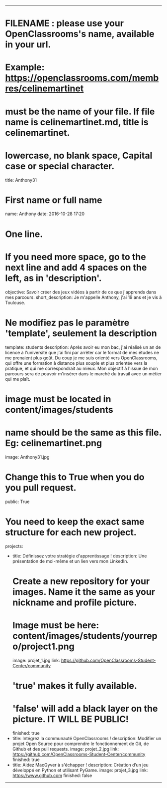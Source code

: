 ---

# FILENAME : please use your OpenClassrooms's name, available in your url.
# Example: https://openclassrooms.com/membres/celinemartinet
# must be the name of your file. If file name is celinemartinet.md, title is celinemartinet.
# lowercase, no blank space, Capital case or special character.
title: Anthony31

# First name or full name
name: Anthony
date: 2016-10-28 17:20

# One line.
# If you need more space, go to the next line and add 4 spaces on the left, as in 'description'.
objective: Savoir créer des jeux vidéos à partir de ce que j'apprends dans mes parcours.
short_description: Je m'appelle Anthony, j'ai 19 ans et je vis à Toulouse.

# Ne modifiez pas le paramètre 'template', seulement la description
template: students
description:
    Après avoir eu mon bac, j'ai réalisé un an de licence à l'université que j'ai fini par arrêter car le format de mes études ne me prenaient plus goût. Du coup je me suis orienté vers OpenClassrooms, qui offre une formation à distance plus souple et plus orientée vers la pratique, et qui me correspondrait au mieux. Mon objectif à l'issue de mon parcours sera de pouvoir m'insérer dans le marché du travail avec un métier qui me plaît.

# image must be located in content/images/students
# name should be the same as this file. Eg: celinemartinet.png
image: Anthony31.jpg

# Change this to True when you do you pull request.
public: True

# You need to keep the exact same structure for each new project.
projects:
  - title: Définissez votre stratégie d'apprentissage !
    description: Une présentation de moi-même et un lien vers mon LinkedIn.
    # Create a new repository for your images. Name it the same as your nickname and profile picture.
    # Image must be here: content/images/students/yourrepo/project1.png
    image: projet_1.jpg
    link: https://github.com/OpenClassrooms-Student-Center/community
    # 'true' makes it fully available.
    # 'false' will add a black layer on the picture. IT WILL BE PUBLIC!
    finished: true
  - title: Intégrez la communauté OpenClassrooms !
    description: Modifier un projet Open Source pour comprendre le fonctionnement de Git, de Github et des pull requests. 
    image: projet_2.jpg
    link: https://github.com/OpenClassrooms-Student-Center/community
    finished: true
  - title: Aidez MacGyver à s'échapper !
    description: Création d’un jeu développé en Python et utilisant PyGame.
    image: projet_3.jpg
    link: https://www.github.com
    finished: false
---